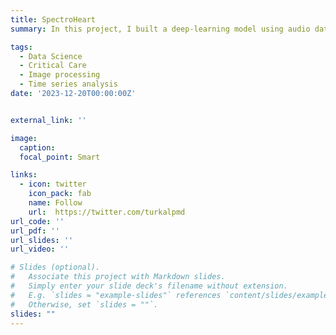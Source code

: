 ```yaml
---
title: SpectroHeart
summary: In this project, I built a deep-learning model using audio data collected from early preterm neonates in the NICU. Using labels obtained from Echocardiography for the diagnosis of PDA. This project can help in early, non-invasive detection of PDA, leading to timely interventions and better outcomes for preterm neonates. Subsequently, we converted these audio data into spectrograms and classified them using deep learning algorithms as either having PDA or not PDA. Currently, we have reached two hundred patients and the data collection process is ongoing. We will continue expanding our dataset to improve the model's robustness and reliability.

tags:
  - Data Science
  - Critical Care
  - Image processing
  - Time series analysis
date: '2023-12-20T00:00:00Z'


external_link: ''

image:
  caption: 
  focal_point: Smart

links:
  - icon: twitter
    icon_pack: fab
    name: Follow
    url:  https://twitter.com/turkalpmd
url_code: ''
url_pdf: ''
url_slides: ''
url_video: ''

# Slides (optional).
#   Associate this project with Markdown slides.
#   Simply enter your slide deck's filename without extension.
#   E.g. `slides = "example-slides"` references `content/slides/example-slides.md`.
#   Otherwise, set `slides = ""`.
slides: ""
---
```



